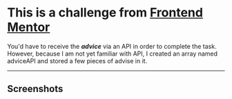 # This is a challenge from [Frontend Mentor](https://www.frontendmentor.io/challenges/advice-generator-app-QdUG-13db)

You'd have to receive the **_advice_** via an API in order to complete the task. However, because I am not yet familiar with API, I created an array named adviceAPI and stored a few pieces of advise in it.

---

## Screenshots
